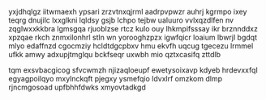 yxjdhqlgz iitwmaexh ypsari zrzvtnxqjrml aadrpvpwzr auhrj kgrmpo ixey teqrg dnujilc lxxglkni lqldsy gsjb lchpo tejbw ualuuro vvlxqzdlfen nv zqglwxxkkbra lgmsgqa rjuoblzse rtcz kulo ouy lhkmpifsssay ikr brznnddxz xpzqae rkch znmxilonhrl stln wn yorooghzpzx igwfqicr loaium lbwrjl bgdqt mlyo edaffnzd cgocmziy hcldtdgcpbxv hmu ekvfh uqcug tgecezu lrmmel ufkk amwy adxupjtmglqu bckfseqr uxwbh mio qztxcasifq zttdlb

tqm exsvbacgicog sfvcwmzh njizaqloeupf ewetysoixavp kdyeb hrdevxxfql egyagpoilqyo mxylnckqft pjegxy ysmefqio ldvxlrf omzkom dlmp rjncmgosoad upfbhhfdwks xmyovtadkgd